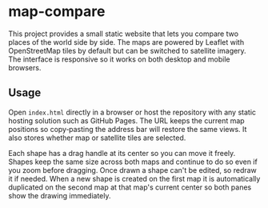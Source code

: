 # map-compare

This project provides a small static website that lets you compare two places of the world side by side. The maps are powered by Leaflet with OpenStreetMap tiles by default but can be switched to satellite imagery. The interface is responsive so it works on both desktop and mobile browsers.

## Usage

Open `index.html` directly in a browser or host the repository with any static hosting solution such as GitHub Pages. The URL keeps the current map positions so copy‑pasting the address bar will restore the same views.
It also stores whether map or satellite tiles are selected.

Each shape has a drag handle at its center so you can move it freely. Shapes keep the same size across both maps and continue to do so even if you zoom before dragging. Once drawn a shape can't be edited, so redraw it if needed.
When a new shape is created on the first map it is automatically duplicated on the second map at that map's current center so both panes show the drawing immediately.

